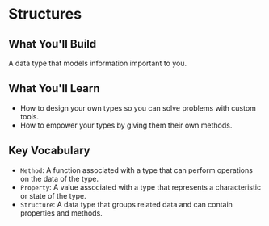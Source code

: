 # Structures

## What You'll Build
A data type that models information important to you.

## What You'll Learn
- How to design your own types so you can solve problems with custom tools.
- How to empower your types by giving them their own methods.

## Key Vocabulary
- `Method`: A function associated with a type that can perform operations on the data of the type.
- `Property`: A value associated with a type that represents a characteristic or state of the type.
- `Structure`: A data type that groups related data and can contain properties and methods.

